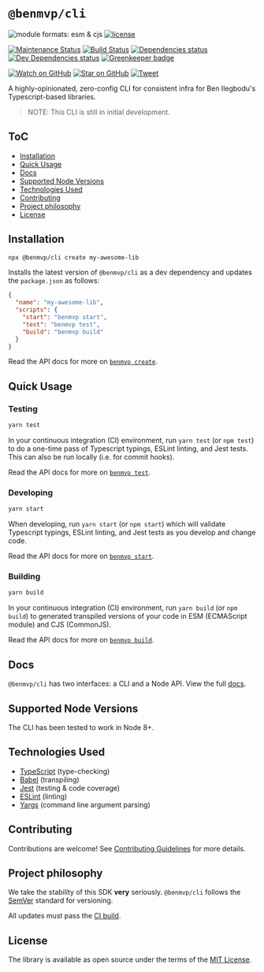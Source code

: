 # `@benmvp/cli`

![module formats: esm & cjs](https://img.shields.io/badge/module%20formats-esm%2C%20cjs-green.svg)
[![license](https://img.shields.io/github/license/benmvp/benmvp-cli.svg)](LICENSE)

[![Maintenance Status](https://img.shields.io/badge/status-maintained-brightgreen.svg)](https://github.com/benmvp/benmvp-cli/pulse)
[![Build Status](https://travis-ci.org/benmvp/benmvp-cli.svg?branch=master)](https://travis-ci.org/benmvp/benmvp-cli)
[![Dependencies status](https://img.shields.io/david/benmvp/benmvp-cli.svg)](https://david-dm.org/benmvp/benmvp-cli)
[![Dev Dependencies status](https://img.shields.io/david/dev/benmvp/benmvp-cli.svg)](https://david-dm.org/benmvp/benmvp-cli?type=dev)
[![Greenkeeper badge](https://badges.greenkeeper.io/benmvp/benmvp-cli.svg)](https://greenkeeper.io/)

[![Watch on GitHub](https://img.shields.io/github/watchers/benmvp/benmvp-cli.svg?style=social)](https://github.com/benmvp/benmvp-cli/watchers)
[![Star on GitHub](https://img.shields.io/github/stars/benmvp/benmvp-cli.svg?style=social)](https://github.com/benmvp/benmvp-cli/stargazers)
[![Tweet](https://img.shields.io/twitter/url/https/github.com/benmvp/benmvp-cli.svg?style=social)](https://twitter.com/intent/tweet?text=Check%20out%20benmvp-cli%20by%20%40benmvp!%0A%0Ahttps%3A%2F%2Fgithub.com%2Fbenmvp%2Fbenmvp-cli)

A highly-opinionated, zero-config CLI for consistent infra for Ben Ilegbodu's Typescript-based libraries.

> NOTE: This CLI is still in initial development.

## ToC

*  [Installation](#installation)
*  [Quick Usage](#quick-usage)
*  [Docs](docs/)
*  [Supported Node Versions](#supported-node-versions)
*  [Technologies Used](#technologies-used)
*  [Contributing](CONTRIBUTING.md)
*  [Project philosophy](#project-philosophy)
*  [License](LICENSE)

## Installation

```sh
npx @benmvp/cli create my-awesome-lib
```

Installs the latest version of `@benmvp/cli` as a dev dependency and updates the `package.json` as follows:

```json
{
  "name": "my-awesome-lib",
  "scripts": {
    "start": "benmvp start",
    "test": "benmvp test",
    "build": "benmvp build"
  }
}
```

Read the API docs for more on [`benmvp create`](API.md#benmvp-create).

## Quick Usage

### Testing

```sh
yarn test
```

In your continuous integration (CI) environment, run `yarn test` (or `npm test`) to do a one-time pass of Typescript typings, ESLint linting, and Jest tests. This can also be run locally (i.e. for commit hooks).

Read the API docs for more on [`benmvp test`](API.md#benmvp-test).

### Developing

```sh
yarn start
```

When developing, run `yarn start` (or `npm start`) which will validate Typescript typings, ESLint linting, and Jest tests as you develop and change code.

Read the API docs for more on [`benmvp start`](API.md#benmvp-start).

### Building

```sh
yarn build
```

In your continuous integration (CI) environment, run `yarn build` (or `npm build`) to generated transpiled versions of your code in ESM (ECMAScript module) and CJS (CommonJS).

Read the API docs for more on [`benmvp build`](API.md#benmvp-build).

## Docs

`@benmvp/cli` has two interfaces: a CLI and a Node API. View the full [docs](docs/).

## Supported Node Versions

The CLI has been tested to work in Node 8+.

## Technologies Used

- [TypeScript](https://www.typescriptlang.org/) (type-checking)
- [Babel](https://babeljs.io/) (transpiling)
- [Jest](https://jestjs.io/en) (testing & code coverage)
- [ESLint](http://eslint.org/) (linting)
- [Yargs](https://github.com/yargs/yargs) (command line argument parsing)

## Contributing

Contributions are welcome! See [Contributing Guidelines](CONTRIBUTING.md) for more details.

## Project philosophy

We take the stability of this SDK **very** seriously. `@benmvp/cli` follows the [SemVer](http://semver.org/) standard for versioning.

All updates must pass the [CI build](https://travis-ci.org/benmvp/benmvp-cli/).

## License

The library is available as open source under the terms of the [MIT License](LICENSE).
